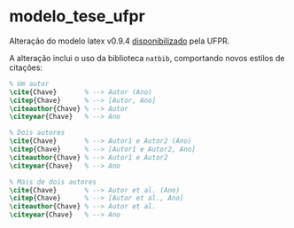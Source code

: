 # modelo_tese_ufpr
Alteração do modelo latex v0.9.4 [disponibilizado](http://web.inf.ufpr.br/pos/modelotese0.9.4.tgz) pela UFPR.

A alteração inclui o uso da biblioteca `natbib`, comportando novos estilos de citações:

```latex
% Um autor
\cite{Chave}       % --> Autor (Ano)
\citep{Chave}      % --> [Autor, Ano]
\citeauthor{Chave} % --> Autor
\citeyear{Chave}   % --> Ano

% Dois autores
\cite{Chave}       % --> Autor1 e Autor2 (Ano)
\citep{Chave}      % --> [Autor1 e Autor2, Ano]
\citeauthor{Chave} % --> Autor1 e Autor2
\citeyear{Chave}   % --> Ano

% Mais de dois autores
\cite{Chave}       % --> Autor et al. (Ano)
\citep{Chave}      % --> [Autor et al., Ano]
\citeauthor{Chave} % --> Autor et al.
\citeyear{Chave}   % --> Ano

```

